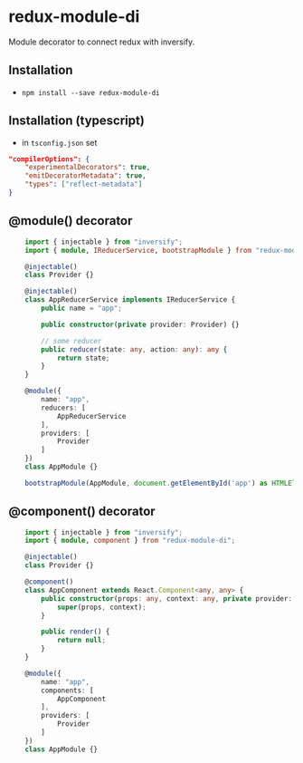 # redux-module-di

Module decorator to connect redux with inversify.

## Installation

* `npm install --save redux-module-di`

## Installation (typescript)

* in `tsconfig.json` set 
```json
"compilerOptions": {
    "experimentalDecorators": true,
    "emitDecoratorMetadata": true,
    "types": ["reflect-metadata"]
}
```

## @module() decorator

```ts
    import { injectable } from "inversify";
    import { module, IReducerService, bootstrapModule } from "redux-module-di";

    @injectable()
    class Provider {}

    @injectable()
    class AppReducerService implements IReducerService {
        public name = "app";

        public constructor(private provider: Provider) {}

        // some reducer
        public reducer(state: any, action: any): any {
            return state;
        }
    }

    @module({
        name: "app",
        reducers: [
            AppReducerService
        ],
        providers: [
            Provider
        ]
    })
    class AppModule {}

    bootstrapModule(AppModule, document.getElementById('app') as HTMLElement)
```

## @component() decorator

```ts
    import { injectable } from "inversify";
    import { module, component } from "redux-module-di";

    @injectable()
    class Provider {}

    @component()
    class AppComponent extends React.Component<any, any> {
        public constructor(props: any, context: any, private provider: Provider) {
            super(props, context);
        }

        public render() {
            return null;
        }
    }

    @module({
        name: "app",
        components: [
            AppComponent
        ],
        providers: [
            Provider
        ]
    })
    class AppModule {}
```

